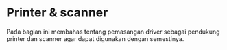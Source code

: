 # Printer & scanner

Pada bagian ini membahas tentang pemasangan driver sebagai pendukung printer dan scanner agar dapat digunakan dengan semestinya.
